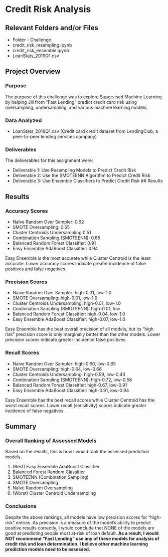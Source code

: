# Credit Risk Analysis
## Relevant Folders and/or Files
-	Folder - Challenge
-	credit_risk_resampling.ipynb
-	credit_risk_ensemble.ipynb
-	LoanStats_2019Q1.csv

## Project Overview
### Purpose

The purpose of this challenge was to explore Supervised Machine Learning by helping Jill from “Fast Lending” predict credit card risk using oversampling, undersampling, and various machine learning models.  

### Data Analyzed
-	LoanStats_2019Q1.csv (Credit card credit dataset from LendingClub, a peer-to-peer lending services company)

### Deliverables 
The deliverables for this assignment were:
-	Deliverable 1: Use Resampling Models to Predict Credit Risk 
-	Deliverable 2: Use the SMOTEENN Algorithm to Predict Credit Risk 
-	Deliverable 3: Use Ensemble Classifiers to Predict Credit Risk ## Results

## Results
### Accuracy Scores
-	Naïve Random Over Sampler: 0.62
-	SMOTE Oversampling: 0.65
-	Cluster Centroids Undersampling:0.51
-	Combination Sampling (SMOTEENN): 0.65
-	Balanced Random Forest Classifier: 0.91
-	Easy Ensemble AdaBoost Classifier: 0.94

Easy Ensemble is the most accurate while Cluster Centroid is the least accurate. Lower accuracy scores indicate greater incidence of false positives and false negatives.  

### Precision Scores
-	Naïve Random Over Sampler: high-0.01, low-1.0
-	SMOTE Oversampling: high-0.01, low-1.0
-	Cluster Centroids Undersampling: high-0.01, low-1.0
-	Combination Sampling (SMOTEENN): high-0.01, low
-	Balanced Random Forest Classifier: high-0.04, low-1.0
-	Easy Ensemble AdaBoost Classifier: high-0.07, low-1.0

Easy Ensemble has the best overall precision of all models, but its “high risk” precision score is only marginally better than the other models. Lower precision scores indicate greater incidence false positives.  

### Recall Scores
-	Naïve Random Over Sampler: high-0.60, low-0.65
-	SMOTE Oversampling: high-0.64, low-0.66
-	Cluster Centroids Undersampling: high-0.59, low-0.43
-	Combination Sampling (SMOTEENN): high-0.72, low-0.58
-	Balanced Random Forest Classifier: high-0.67, low-0.91
-	Easy Ensemble AdaBoost Classifier: high-0.91, low-0.94

Easy Ensemble has the best recall scores while Cluster Centroid has the worst recall scores. Lower recall (sensitivity) scores indicate greater incidence of false negatives.  

## Summary
### Overall Ranking of Assessed Models
Based on the results, this is how I would rank the assessed prediction models. 
1.	(Best) Easy Ensemble AdaBoost Classifier
2.	Balanced Forest Random Classifier
3.	SMOTEENN (Combination Sampling)
4.	SMOTE Oversampling
5.	Naïve Random Oversampling
6.	(Worst) Cluster Centroid Undersampling

### Conclusions
Despite the above rankings, all models have low precision scores for “high-risk” entries. As precision is a measure of the model’s ability to predict positive results correctly, I would conclude that NONE of the models are good at predicting people most at-risk of loan default. **As a result, I would NOT recommend “Fast Lending” use any of these models for analysis of credit risk and loan determination.  I believe other machine learning prediction models need to be assessed.**    
